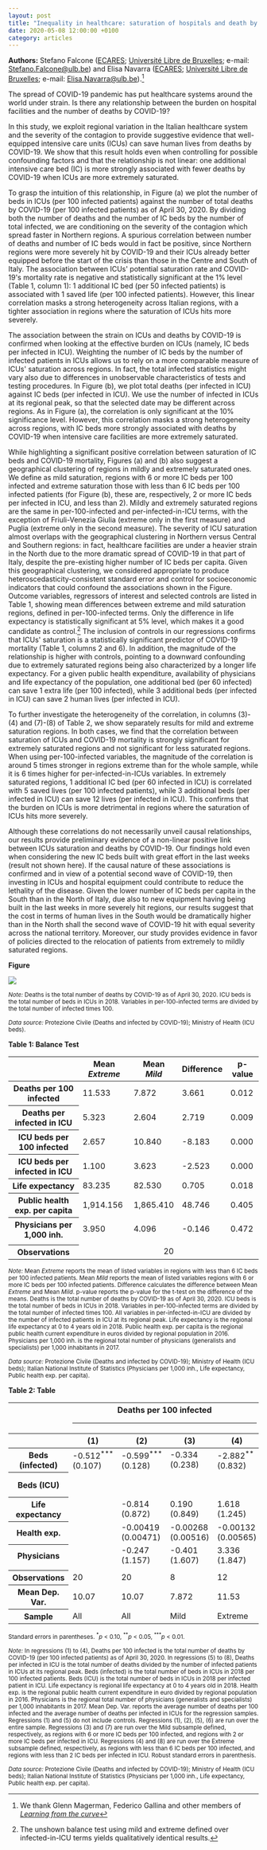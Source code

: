 ```yaml
---
layout: post
title: "Inequality in healthcare: saturation of hospitals and death by COVID-19"
date: 2020-05-08 12:00:00 +0100
category: articles
---
```


**Authors:** Stefano Falcone ([ECARES](https://ecares.ulb.be/?option=com_content&task=view&id=136&Itemid=95); [Université Libre de Bruxelles](https://www.ulb.be/); e-mail: Stefano.Falcone@ulb.be) and Elisa Navarra ([ECARES](https://ecares.ulb.be/?option=com_content&task=view&id=136&Itemid=95); [Université Libre de Bruxelles](https://www.ulb.be/); e-mail: Elisa.Navarra@ulb.be).[^1]

[^1]: We thank Glenn Magerman, Federico Gallina and other members of [*Learning from the curve*](https://learning-from-the-curve.netlify.app/about/)

The spread of COVID-19 pandemic has put healthcare systems around the world under strain. Is there any relationship between the burden on hospital facilities and the number of deaths by COVID-19?

In this study, we exploit regional variation in the Italian healthcare system and the severity of the contagion to provide suggestive evidence that well-equipped intensive care units (ICUs) can save human lives from deaths by COVID-19. We show that this result holds even when controlling for possible confounding factors and that the relationship is not linear: one additional intensive care bed (IC) is more strongly associated with fewer deaths by COVID-19 when ICUs are more extremely saturated.

<!--more-->

To grasp the intuition of this relationship, in Figure (a) we plot the number of beds in ICUs (per 100 infected patients) against the number of total deaths by COVID-19 (per 100 infected patients) as of April 30, 2020. By dividing both the number of deaths and the number of IC beds by the number of total infected, we are conditioning on the severity of the contagion which spread faster in Northern regions. A spurious correlation between number of deaths and number of IC beds would in fact be positive, since Northern regions were more severely hit by COVID-19 and their ICUs already better equipped before the start of the crisis than those in the Centre and South of Italy. The association between ICUs' potential saturation rate and COVID-19's mortality rate is negative and statistically significant at the 1% level (Table 1, column 1): 1 additional IC bed (per 50 infected patients) is associated with 1 saved life (per 100 infected patients). However, this linear correlation masks a strong heterogeneity across Italian regions, with a tighter association in regions where the saturation of ICUs hits more severely.

The association between the strain on ICUs and deaths by COVID-19 is confirmed when looking at the effective burden on ICUs (namely, IC beds per infected in ICU). Weighting the number of IC beds by the number of infected patients in ICUs allows us to rely on a more comparable measure of ICUs' saturation across regions. In fact, the total infected statistics might vary also due to differences in unobservable characteristics of tests and testing procedures. In Figure (b), we plot total deaths (per infected in ICU) against IC beds (per infected in ICU). We use the number of infected in ICUs at its regional peak, so that the selected date may be different across regions. As in Figure (a), the correlation is only significant at the 10% significance level. However, this correlation masks a strong heterogeneity across regions, with IC beds more strongly associated with deaths by COVID-19 when intensive care facilities are more extremely saturated.

While highlighting a significant positive correlation between saturation of IC beds and COVID-19 mortality, Figures (a) and (b) also suggest a geographical clustering of regions in mildly and extremely saturated ones. We define as mild saturation, regions with 6 or more IC beds per 100 infected and extreme saturation those with less than 6 IC beds per 100 infected patients (for Figure (b), these are, respectively, 2 or more IC beds per infected in ICU, and less than 2). Mildly and extremely saturated regions are the same in per-100-infected and per-infected-in-ICU terms, with the exception of Friuli-Venezia Giulia (extreme only in the first measure) and Puglia (extreme only in the second measure). The severity of ICU saturation almost overlaps with the geographical clustering in Northern versus Central and Southern regions: in fact, healthcare facilities are under a heavier strain in the North due to the more dramatic spread of COVID-19 in that part of Italy, despite the pre-existing higher number of IC beds per capita. Given this geographical clustering, we considered appropriate to produce heteroscedasticity-consistent standard error and control for socioeconomic indicators that could confound the associations shown in the Figure. Outcome variables, regressors of interest and selected controls are listed in Table 1, showing mean differences between extreme and mild saturation regions, defined in per-100-infected terms. Only the difference in life expectancy is statistically significant at 5% level, which makes it a good candidate as control.[^2] The inclusion of controls in our regressions confirms that ICUs' saturation is a statistically significant predictor of COVID-19 mortality (Table 1, columns 2 and 6). In addition, the magnitude of the relationship is higher with controls, pointing to a downward confounding due to extremely saturated regions being also characterized by a longer life expectancy. For a given public health expenditure, availability of physicians and life expectancy of the population, one additional bed (per 60 infected) can save 1 extra life (per 100 infected), while 3 additional beds (per infected in ICU) can save 2 human lives (per infected in ICU).

[^2]: The unshown balance test using mild and extreme defined over infected-in-ICU terms yields qualitatively identical results.

To further investigate the heterogeneity of the correlation, in columns (3)-(4) and (7)-(8) of Table 2, we show separately results for mild and extreme saturation regions. In both cases, we find that the correlation between saturation of ICUs and COVID-19 mortality is strongly significant for extremely saturated regions and not significant for less saturated regions. When using per-100-infected variables, the magnitude of the correlation is around 5 times stronger in regions extreme than for the whole sample, while it is 6 times higher for per-infected-in-ICUs variables. In extremely saturated regions, 1 additional IC bed (per 60 infected in ICU) is correlated with 5 saved lives (per 100 infected patients), while 3 additional beds (per infected in ICU) can save 12 lives (per infected in ICU). This confirms that the burden on ICUs is more detrimental in regions where the saturation of ICUs hits more severely.

Although these correlations do not necessarily unveil causal relationships, our results provide preliminary evidence of a non-linear positive link between ICUs saturation and deaths by COVID-19. Our findings hold even when considering the new IC beds built with great effort in the last weeks (result not shown here). If the causal nature of these associations is confirmed and in view of a potential second wave of COVID-19, then investing in ICUs and hospital equipment could contribute to reduce the lethality of the disease. Given the lower number of IC beds per capita in the South than in the North of Italy, due also to new equipment having being built in the last weeks in more severely hit regions, our results suggest that the cost in terms of human lives in the South would be dramatically higher than in the North shall the second wave of COVID-19 hit with equal severity across the national territory. Moreover, our study provides evidence in favor of policies directed to the relocation of patients from extremely to mildly saturated regions.

**Figure**

![](/assets/images/Articles/Inequality-in-healthcare-saturation-of-hospitals-and-death-by-COVID-19/total.png)

<small><i>Note: </i>Deaths is the total number of deaths by COVID-19 as of April 30, 2020. ICU beds is the total number of beds in ICUs in 2018. Variables in per-100-infected terms are divided by the total number of infected times 100.</small>

<small><i>Data source: </i> Protezione Civile (Deaths and infected by COVID-19); Ministry of Health (ICU beds).</small>

**Table 1: Balance Test**

<table class='table table-hover'>
    <thead>
        <tr>
            <th scope='col'></th>
            <th scope='col'>Mean <i>Extreme</i></th>
            <th scope='col'>Mean <i>Mild</i></th>
            <th scope='col'>Difference</th>
            <th scope='col'>p-value</th>
        </tr>
    </thead>
    <tbody>
        <tr>
            <th scope='row'>Deaths per 100 infected</th>
            <td>11.533</td>
            <td>7.872</td>
            <td>3.661</td>
            <td>0.012</td>
        </tr>
        <tr>
            <th scope='row'>Deaths per infected in ICU</th>
            <td>5.323</td>
            <td>2.604</td>
            <td>2.719</td>
            <td>0.009</td>
        </tr>
        <tr>
            <th scope='row'>ICU beds per 100 infected</th>
            <td>2.657</td>
            <td>10.840</td>
            <td>-8.183</td>
            <td>0.000</td>
        </tr>
        <tr>
            <th scope='row'>ICU beds per infected in ICU</th>
            <td>1.100</td>
            <td>3.623</td>
            <td>-2.523</td>
            <td>0.000</td>
        </tr>
        <tr>
            <th scope='row'>Life expectancy</th>
            <td>83.235</td>
            <td>82.530</td>
            <td>0.705</td>
            <td>0.018</td>
        </tr>
        <tr>
            <th scope='row'>Public health exp. per capita</th>
            <td>1,914.156</td>
            <td>1,865.410</td>
            <td>48.746</td>
            <td>0.405</td>
        </tr>
        <tr>
            <th scope='row'>Physicians per 1,000 inh.</th>
            <td>3.950</td>
            <td>4.096</td>
            <td>-0.146</td>
            <td>0.472</td>
        </tr>
        <tr style="solid black">
            <td colspan="5"></td>
        </tr>
        <tr>
            <th scope= 'row'>Observations</th>
            <td colspan='4' style="text-align:center">20</td>
        </tr>
    </tbody>
</table>
<small><i>Note: </i>Mean <i>Extreme</i> reports the mean of listed variables in regions with less than 6 IC beds per 100 infected patients. Mean <i>Mild</i> reports the mean of listed variables regions with 6 or more IC beds per 100 infected patients. Difference calculates the difference between Mean <i>Extreme</i> and Mean <i>Mild</i>. p-value reports the p-value for the t-test on the difference of the means. Deaths is the total number of deaths by COVID-19 as of April 30, 2020. ICU beds is the total number of beds in ICUs in 2018. Variables in per-100-infected terms are divided by the total number of infected times 100. All variables in per-infected-in-ICU are divided by the number of infected patients in ICU at its regional peak. Life expectancy is the regional life expectancy at 0 to 4 years old in 2018. Public health exp. per capita is the regional public health current expenditure in euros divided by regional population in 2016. Physicians per 1,000 inh. is the regional total number of physicians (generalists and specialists) per 1,000 inhabitants in 2017.</small>

<small><i>Data source: </i>Protezione Civile (Deaths and infected by COVID-19); Ministry of Health (ICU beds); Italian National Institute of Statistics (Physicians per 1,000 inh., Life expectancy, Public health exp. per capita).</small>

**Table 2: Table**

<table class='table table-hover'>
    <thead>
        <tr>
            <th scope='col'></th>
            <th colspan='4' style="text-align:center">Deaths per 100 infected<hr></th>
            <th colspan='4' style="text-align:center">Deaths per infected in ICU<hr></th>
        </tr>
        <tr>
            <th scope='row'></th>
            <th>(1)</th>
            <th>(2)</th>
            <th>(3)</th>
            <th>(4)</th>
            <th>(5)</th>
            <th>(6)</th>
            <th>(7)</th>
            <th>(8)</th>
        </tr>
    </thead>
    <tbody>
        <tr>
            <th scope='row'>Beds (infected)</th>
            <td>-0.512<sup>***</sup><br>(0.107)</td>
            <td>-0.599<sup>***</sup><br>(0.128)</td>
            <td>-0.334<br>(0.238)</td>
            <td>-2.882<sup>**</sup><br>(0.832)</td>
            <td></td>
            <td></td>
            <td></td>
            <td></td>
        </tr>
        <tr>
            <th scope='row'>Beds (ICU)</th>
            <td></td>
            <td></td>
            <td></td>
            <td></td>
            <td>-0.635<sup>*</sup><br>(0.314)</td>
            <td>-0.712<sup>*</sup><br>(0.388)</td>
            <td>0.195<br>(0.369)</td>
            <td>-4.272<sup>**</sup><br>(1.648)</td>
        </tr>
        <tr>
            <th scope='row'>Life expectancy</th>
            <td></td>
            <td>-0.814<br>(0.872)</td>
            <td>0.190<br>(0.849)</td>
            <td>1.618<br>(1.245)</td>
            <td></td>
            <td>0.193<br>(0.735)</td>
            <td>1.122<br>(1.407)</td>
            <td>0.0584<br>(1.110)</td>
        </tr>
        <tr>
            <th scope='row'>Health exp.</th>
            <td></td>
            <td>-0.00419<br>(0.00471)</td>
            <td>-0.00268<br>(0.00516)</td>
            <td>-0.00132<br>(0.00565)</td>
            <td></td>
            <td>-0.00383<br>(0.00374)</td>
            <td>-0.00274<br>(0.00540)</td>
            <td>-0.00836<br>(0.00509)</td>
        </tr>
        <tr>
            <th scope='row'>Physicians</th>
            <td></td>
            <td>-0.247<br>(1.157)</td>
            <td>-0.401<br>(1.607)</td>
            <td>3.336<br>(1.847)</td>
            <td></td>
            <td>0.497<br>(1.260)</td>
            <td>0.657<br>(1.451)</td>
            <td>1.549<br>(1.725)</td>
        </tr>
        <tr style="solid black">
            <td colspan="9"></td>
        </tr>
        <tr>
            <th scope= 'row'>Observations</th>
            <td>20</td>
            <td>20</td>
            <td>8</td>
            <td>12</td>
            <td>20</td>
            <td>20</td>
            <td>8</td>
            <td>12</td>
        </tr>
        <tr>
            <th scope= 'row'>Mean Dep. Var.</th>
            <td>10.07</td>
            <td>10.07</td>
            <td>7.872</td>
            <td>11.53</td>
            <td>4.234</td>
            <td>4.234</td>
            <td>2.870</td>
            <td>5.142</td>
        </tr>
        <tr>
            <th scope= 'row'>Sample</th>
            <td>All</td>
            <td>All</td>
            <td>Mild</td>
            <td>Extreme</td>
            <td>All</td>
            <td>All</td>
            <td>Mild</td>
            <td>Extreme</td>
        </tr>
    </tbody>
</table>
<small>Standard errors in parentheses. <sup>*</sup><i>p</i> < 0.10, <sup>**</sup><i>p</i> < 0.05, <sup>***</sup><i>p</i> < 0.01.</small>

<small><i>Note: </i>In regressions (1) to (4), Deaths per 100 infected is the total number of deaths by COVID-19 (per 100 infected patients) as of April 30, 2020. In regressions (5) to (8), Deaths per infected in ICU is the total number of deaths divided by the number of infected patients in ICUs at its regional peak. Beds (infected) is the total number of beds in ICUs in 2018 per 100 infected patients. Beds (ICU) is the total number of beds in ICUs in 2018 per infected patient in ICU. Life expectancy is regional life expectancy at 0 to 4 years old in 2018. Health exp. is the regional public health current expenditure in euro divided by regional population in 2016. Physicians is the regional total number of physicians (generalists and specialists) per 1,000 inhabitants in 2017. Mean Dep. Var. reports the average number of deaths per 100 infected and the average number of deaths per infected in ICUs for the regression samples. Regressions (1) and (5) do not include controls. Regressions (1), (2), (5), (6) are run over the entire sample. Regressions (3) and (7) are run over the Mild subsample defined, respectively, as regions with 6 or more IC beds per 100 infected, and regions with 2 or more IC beds per infected in ICU. Regressions (4) and (8) are run over the Extreme subsample defined, respectively, as regions with less than 6 IC beds per 100 infected, and regions with less than 2 IC beds per infected in ICU. Robust standard errors in parenthesis.</small>

<small><i>Data source: </i>Protezione Civile (Deaths and infected by COVID-19); Ministry of Health (ICU beds); Italian National Institute of Statistics (Physicians per 1,000 inh., Life expectancy, Public health exp. per capita).</small>

